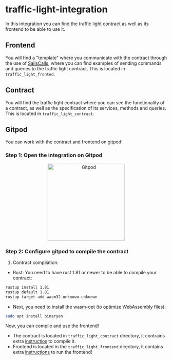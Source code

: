# traffic-light-integration

In this integration you can find the traffic light contract as well as its frontend to be able to use it.

## Frontend

You will find a "template" where you communicate with the contract through the use of [SailsCalls](https://github.com/Vara-Lab/SailsCalls), where you can find examples of sending commands and queries to the traffic light contract. This is located in `traffic_light_fronted`.

## Contract

You will find the traffic light contract where you can see the functionality of a contract, as well as the specification of its services, methods and queries. This is located in `traffic_light_contract`.

## Gitpod

You can work with the contract and frontend on gitpod!

### Step 1: Open the integration on Gitpod

<p align="center">
  <a href="https://gitpod.io/#https://github.com/Vara-Lab/traffic-light-integration.git" target="_blank">
    <img src="https://gitpod.io/button/open-in-gitpod.svg" width="240" alt="Gitpod">
  </a>
</p>

### Step 2: Configure gitpod to compile the contract

1. Contract compilation:

- Rust: You need to have rust 1.81 or newer to be able to compile your contract: 

```bash
rustup install 1.81
rustup default 1.81
rustup target add wasm32-unknown-unknown
```

- Next, you need to install the wasm-opt (to optimize WebAssembly files):

```bash
sudo apt install binaryen
```

Now, you can compile and use the frontend!

- The contract is located in `traffic_light_contract` directory, it contrains extra [instructios](https://github.com/Vara-Lab/traffic-light-integration/blob/main/traffic_light_contract/README.md) to compile it.
- Frontend is located in the `traffic_light_frontend` directory, it contains extra [instructions](https://github.com/Vara-Lab/traffic-light-integration/blob/main/traffic_light_frontend/README.md) to run the frontend!
